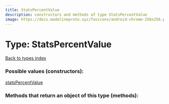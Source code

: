 ```yaml
---
title: StatsPercentValue
description: constructors and methods of type StatsPercentValue
image: https://docs.madelineproto.xyz/favicons/android-chrome-256x256.png
---
```

# Type: StatsPercentValue  
[Back to types index](index.md)



### Possible values (constructors):

[statsPercentValue](../constructors/statsPercentValue.md)  



### Methods that return an object of this type (methods):




